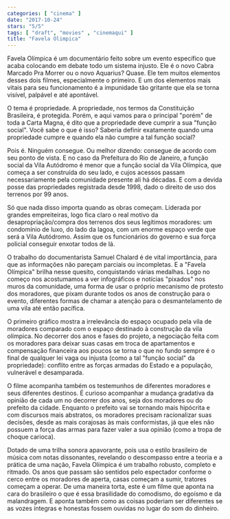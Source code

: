 ```yaml
---
categories: [ "cinema" ]
date: "2017-10-24"
stars: "5/5"
tags: [ "draft", "movies" , "cinemaqui" ]
title: "Favela Olimpica"
---
```

Favela Olímpica é um documentário feito sobre um evento específico que
acaba colocando em debate todo um sistema injusto. Ele é o novo Cabra
Marcado Pra Morrer ou o novo Aquarius? Quase. Ele tem muitos elementos
desses dois filmes, especialmente o primeiro. E um dos elementos mais
vitais para seu funcionamento é a impunidade tão gritante que ela se
torna visível, palpável e até apontável.

O tema é propriedade. A propriedade, nos termos da Constituição
Brasileira, é protegida. Porém, e aqui vamos para o principal "porém"
de toda a Carta Magna, é dito que a propriedade deve cumprir a sua
"função social". Você sabe o que é isso? Saberia definir exatamente
quando uma propriedade cumpre e quando ela não cumpre a tal função
social?

Pois é. Ninguém consegue. Ou melhor dizendo: consegue de acordo
com seu ponto de vista. E no caso da Prefeitura do Rio de Janeiro,
a função social da Vila Autódromo é menor que a função social da
Vila Olímpica, que começa a ser construída do seu lado, e cujos acessos
passam necessariamente pela comunidade presente ali há décadas. E com
a devida posse das propriedades registrada desde 1998, dado o direito
de uso dos terrenos por 99 anos.

Só que nada disso importa quando as obras começam. Liderada por grandes
empreiteiras, logo fica claro o real motivo da desapropriação/compra dos
terrenos dos seus legítimos moradores: um condomínio de luxo, do lado
da lagoa, com um enorme espaço verde que será a Vila Autódromo. Assim
que os funcionários do governo e sua força policial conseguir enxotar
todos de lá.

O trabalho do documentarista Samuel Chalard é de vital importância, para
que as informações não pareçam parciais ou incompletas. E a "Favela
Olímpica" brilha nesse quesito, conquistando várias medalhas. Logo no
começo nos acostumamos a ver infográficos e notícias "pixados" nos
muros da comunidade, uma forma de usar o próprio mecanismo de protesto
dos moradores, que pixam durante todos os anos de construção para o
evento, diferentes formas de chamar a atenção para o desmantelamento
de uma vila até então pacífica.

O primeiro gráfico mostra a irrelevância do espaço ocupado pela
vila de moradores comparado com o espaço destinado à construção da
vila olímpica. No decorrer dos anos e fases do projeto, a negociação
feita com os moradores para deixar suas casas em troca de apartamentos
e compensação financeira aos poucos se torna o que no fundo sempre é
o final de qualquer lei vaga ou injusta (como a tal "função social" da
propriedade): conflito entre as forças armadas do Estado e a população,
vulnerável e desamparada.

O filme acompanha também os testemunhos de diferentes moradores e
seus diferentes destinos. É curioso acompanhar a mudança gradativa
da opinião de cada um no decorrer dos anos, seja dos moradores ou do
prefeito da cidade. Enquanto o prefeito vai se tornando mais hipócrita
e com discursos mais abstratos, os moradores precisam racionalizar suas
decisões, desde as mais corajosas às mais conformistas, já que eles
não possuem a força das armas para fazer valer a sua opinião (como
a tropa de choque carioca).

Dotado de uma trilha sonora apavorante, pois usa o estilo brasileiro de
música com notas dissonantes, revelando o descompasso entre a teoria
e a prática de uma nação, Favela Olímpica é um trabalho robusto,
completo e ritmado. Os anos que passam são sentidos pelo espectador
conforme o cerco entre os moradores de aperta, casas começam a sumir,
tratores começam a operar. De uma maneira torta, este é um filme que
aponta na cara do brasileiro o que é essa brasilidade do comodismo,
do egoísmo e da malandragem. E aponta também como as coisas poderiam
ser diferentes se as vozes íntegras e honestas fossem ouvidas no lugar
do som do dinheiro.
